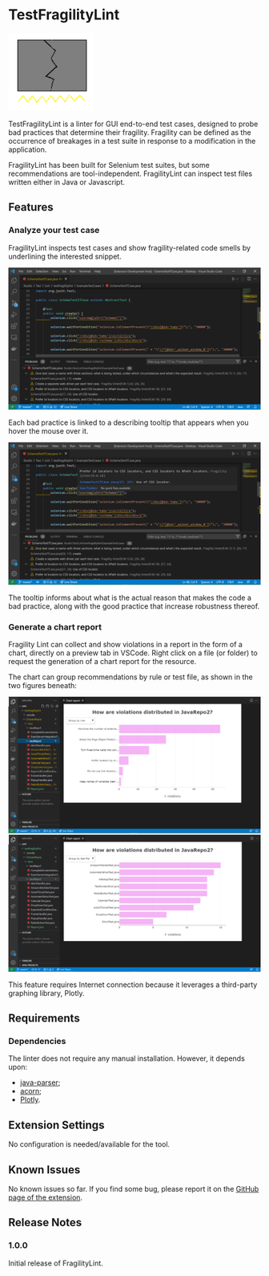 # TestFragilityLint

![TestFragilityLint](./images/icon.png)

TestFragilityLint is a linter for GUI end-to-end test cases, designed to probe bad practices that determine their fragility. Fragility can be defined as the occurrence of breakages in a test suite in response to a modification in the application.

FragilityLint has been built for Selenium test suites, but some recommendations are tool-independent.
FragilityLint can inspect test files written either in Java or Javascript.

## Features

### Analyze your test case

FragilityLint inspects test cases and show fragility-related code smells by underlining the interested snippet.

![Probing code smells](./images/LinterProcessing2.png)

Each bad practice is linked to a describing tooltip that appears when you hover the mouse over it.

![Showing tooltips](<./images/LinterProcessing3.png>)

The tooltip informs about what is the actual reason that makes the code a bad practice, along with the good practice that increase robustness thereof.

### Generate a chart report

Fragility Lint can collect and show violations in a report in the form of a chart, directly on a preview tab in VSCode.
Right click on a file (or folder) to request the generation of a chart report for the resource.

The chart can group recommendations by rule or test file, as shown in the two figures beneath:

![Chart report by rule](./images/ChartReportByRule.png)
![Chart report by test file](./images/ChartReportByTestFile.png)

This feature requires Internet connection because it leverages a third-party graphing library, Plotly.

## Requirements

### Dependencies

The linter does not require any manual installation. However, it depends upon:

- [java-parser](https://www.npmjs.com/package/java-parser);
- [acorn](https://www.npmjs.com/package/acorn);
- [Plotly](https://plotly.com/javascript/getting-started/).

## Extension Settings

No configuration is needed/available for the tool.

## Known Issues

No known issues so far. If you find some bug, please report it on the [GitHub page of the extension](https://github.com/Thefolle/ThesisFragility/issues).

## Release Notes

### 1.0.0

Initial release of FragilityLint.
